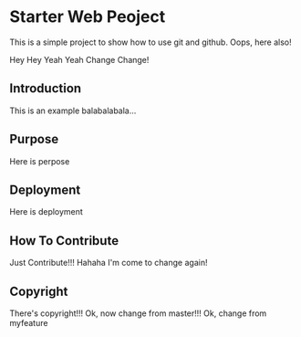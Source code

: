 # Starter Web Peoject

This is a simple project to show how to use git and github.
Oops, here also!

Hey Hey Yeah Yeah Change Change!

## Introduction

This is an example balabalabala...

## Purpose

Here is perpose

## Deployment

Here is deployment

## How To Contribute

Just Contribute!!!
Hahaha I'm come to change again!

## Copyright
There's copyright!!!
Ok, now change from master!!!
Ok, change from myfeature